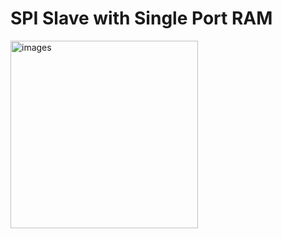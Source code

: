 # SPI Slave with Single Port RAM

<img width="300" height="300" alt="images" src="https://github.com/user-attachments/assets/7f525bb0-0297-4761-89ac-abb6bc53e180" />

